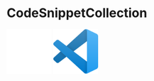 # CodeSnippetCollection

<p align="left">
  <img width="20%" alt="code-snippet-collection" src="./img/01-01_code-snippet-collection_01.png">
  <img width="20%" alt="code-snippet-collection" src="./img/01-01_code-snippet-collection_02.png">
</p>
